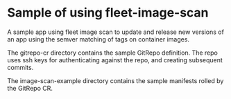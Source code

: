 # Sample of using fleet-image-scan

A sample app using fleet image scan to update and release new versions of an app using the semver matching of tags on container images.

The gitrepo-cr directory contains the sample GitRepo definition. The repo uses ssh keys for authenticating against the repo, and creating subsequent commits. 

The image-scan-example directory contains the sample manifests rolled by the GitRepo CR.
